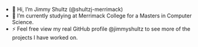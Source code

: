 - 👋 Hi, I’m Jimmy Shultz (@shultzj-merrimack)
- 🌱 I’m currently studying at Merrimack College for a Masters in Computer Science.
- ⚡ Feel free view my real GitHub profile @jimmyshultz to see more of the projects I have worked on.

<!---
shultzj-merrimack/shultzj-merrimack is a ✨ special ✨ repository because its `README.md` (this file) appears on your GitHub profile.
You can click the Preview link to take a look at your changes.
--->
